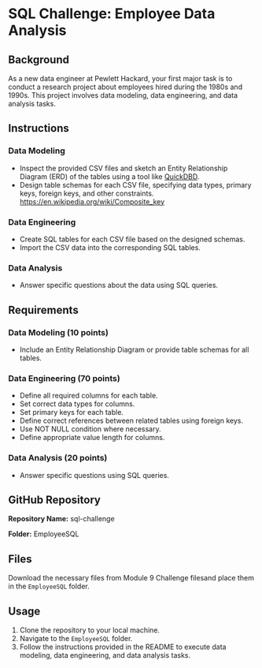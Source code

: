 # SQL Challenge: Employee Data Analysis

## Background

As a new data engineer at Pewlett Hackard, your first major task is to conduct a research project about employees hired during the 1980s and 1990s. This project involves data modeling, data engineering, and data analysis tasks.

## Instructions

### Data Modeling
- Inspect the provided CSV files and sketch an Entity Relationship Diagram (ERD) of the tables using a tool like [QuickDBD](http://www.quickdatabasediagrams.com/).
- Design table schemas for each CSV file, specifying data types, primary keys, foreign keys, and other constraints. https://en.wikipedia.org/wiki/Composite_key

### Data Engineering
- Create SQL tables for each CSV file based on the designed schemas.
- Import the CSV data into the corresponding SQL tables.

### Data Analysis
- Answer specific questions about the data using SQL queries.

## Requirements

### Data Modeling (10 points)
- Include an Entity Relationship Diagram or provide table schemas for all tables.

### Data Engineering (70 points)
- Define all required columns for each table.
- Set correct data types for columns.
- Set primary keys for each table.
- Define correct references between related tables using foreign keys.
- Use NOT NULL condition where necessary.
- Define appropriate value length for columns.

### Data Analysis (20 points)
- Answer specific questions using SQL queries.

## GitHub Repository

**Repository Name:** sql-challenge

**Folder:** EmployeeSQL

## Files

Download the necessary files from Module 9 Challenge filesand place them in the `EmployeeSQL` folder.

## Usage

1. Clone the repository to your local machine.
2. Navigate to the `EmployeeSQL` folder.
3. Follow the instructions provided in the README to execute data modeling, data engineering, and data analysis tasks.



